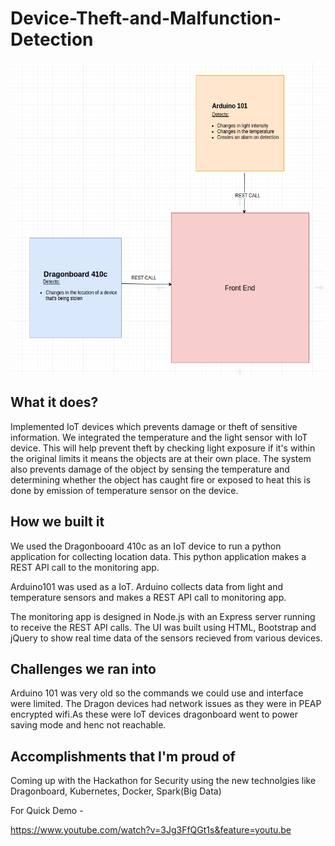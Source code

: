 # Device-Theft-and-Malfunction-Detection

<img src="flow.png" height="500"></img>

## What it does?

Implemented IoT  devices which prevents damage or theft of sensitive information. We integrated the temperature and the light sensor with IoT device. This will help prevent theft by checking light exposure if it's within the original limits it means the objects are at their own place. The system also prevents damage of the object by sensing the temperature and determining whether the object has caught fire or exposed to heat this is done by emission of temperature sensor on the device.

## How we built it 
We used the Dragonbooard 410c as an IoT device to run a python application for collecting location data. This python application makes a REST API call to the monitoring app.

Arduino101 was used as a IoT. Arduino collects data from light and temperature sensors and makes a REST API call to monitoring app.

The monitoring app is designed in Node.js with an Express server running to receive the REST API calls. The UI was built using HTML, Bootstrap and jQuery to show real time data of the sensors recieved from various devices.

## Challenges we ran into 
Arduino 101 was very old so the commands we could use and interface were limited.
The Dragon devices had network issues as they were in PEAP encrypted wifi.As these were IoT devices dragonboard went to power saving mode and henc not reachable.

## Accomplishments that I'm proud of 
Coming up with the Hackathon for Security using the new technolgies like Dragonboard, Kubernetes, Docker, Spark(Big Data)


For Quick  Demo -

https://www.youtube.com/watch?v=3Jg3FfQGt1s&feature=youtu.be
